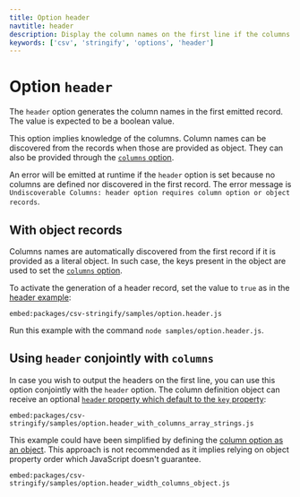 ```yaml
---
title: Option header
navtitle: header
description: Display the column names on the first line if the columns option is provided or discovered
keywords: ['csv', 'stringify', 'options', 'header']
---
```


# Option `header`

The `header` option generates the column names in the first emitted record. The value is expected to be a boolean value.

This option implies knowledge of the columns. Column names can be discovered from the records when those are provided as object. They can also be provided through the [`columns` option](/stringify/options/columns/).

An error will be emitted at runtime if the `header` option is set because no columns are defined nor discovered in the first record. The error message is `Undiscoverable Columns: header option requires column option or object records`.

## With object records

Columns names are automatically discovered from the first record if it is provided as a literal object. In such case, the keys present in the object are used to set the [`columns` option](/stringify/options/columns/).

To activate the generation of a header record, set the value to `true` as in the [header example](https://github.com/adaltas/node-csv/blob/master/packages/csv-stringify/samples/option.header.js):

`embed:packages/csv-stringify/samples/option.header.js`

Run this example with the command `node samples/option.header.js`.

## Using `header` conjointly with `columns`

In case you wish to output the headers on the first line, you can use this option conjointly with the `header` option. The column definition object can receive an optional [`header` property which default to the `key` property](https://github.com/adaltas/node-csv/blob/master/packages/csv-stringify/samples/option.header_with_columns_array_strings.js):

`embed:packages/csv-stringify/samples/option.header_with_columns_array_strings.js`

This example could have been simplified by defining the [column option as an object](https://github.com/adaltas/node-csv/blob/master/packages/csv-stringify/samples/option.header_width_columns_object.js). This approach is not recommended as it implies relying on object property order which JavaScript doesn't guarantee.

`embed:packages/csv-stringify/samples/option.header_width_columns_object.js`

